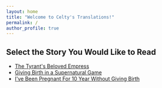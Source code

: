 ```yaml
---
layout: home
title: "Welcome to Celty's Translations!"
permalink: /
author_profile: true
---
```


## Select the Story You Would Like to Read

- [The Tyrant's Beloved Empress](/tyrant-toc/index.md/)
- [Giving Birth in a Supernatural Game](/supernatural-toc/index.md/)
- [I've Been Pregnant For 10 Year Without Giving Birth](/10years-toc/index.md/)
